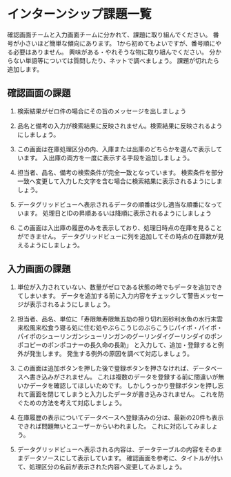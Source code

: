 # インターンシップ課題一覧  
確認画面チームと入力画面チームに分かれて、課題に取り組んでください。
番号が小さいほど簡単な傾向にあります。
1から初めてもよいですが、番号順にやる必要はありません。
興味がある・やれそうな物に取り組んでください。
分からない単語等については質問したり、ネットで調べましょう。
課題が切れたら追加します。


## 確認画面の課題  
1. 検索結果がゼロ件の場合にその旨のメッセージを出しましょう  

2. 品名と備考の入力が検索結果に反映されません。検索結果に反映されるようにしましょう。

3. この画面は在庫処理区分の内、入庫または出庫のどちらかを選んで表示しています。
   入出庫の両方を一度に表示する手段を追加しましょう。

4. 担当者、品名、備考の検索条件が完全一致となっています。
   検索条件を部分一致へ変更して入力した文字を含む場合に検索結果に表示されるようにしましょう。

5. データグリッドビューへ表示されるデータの順番は少し適当な順番になっています。
   処理日とIDの昇順あるいは降順に表示されるようにしましょう

6. この画面は入出庫の履歴のみを表示しており、処理日時点の在庫を見ることができません。
   データグリッドビューに列を追加してその時点の在庫数が見えるようにしましょう。	


## 入力画面の課題
1. 単位が入力されていない、数量がゼロである状態の時でもデータを追加できてしまいます。
   データを追加する前に入力内容をチェックして警告メッセージが表示されるようにしましょう。

2. 担当者、品名、単位に「寿限無寿限無五劫の擦り切れ回砂利水魚の水行末雲来松風来松食う寝る処に住む処やぶらこうじのぶらこうじパイポ・パイポ・パイポのシューリンガンシューリンガンのグーリンダイグーリンダイのポンポコピーのポンポコナーの長久命の長助」
   と入力して、追加・登録すると例外が発生します。
   発生する例外の原因を調べて対応しましょう。

3. この画面は追加ボタンを押した後で登録ボタンを押さなければ、データベースへ書き込みがされません。
   これは複数のデータを登録する前に間違いが無いかデータを確認してほしいためです。
   しかしうっかり登録ボタンを押し忘れて画面を閉じてしまうと入力したデータが書き込みされません。
   これを防ぐための方法を考えて対応しましょう。

4. 在庫履歴の表示についてデータベースへ登録済みの分は、最新の20件も表示できれば問題無いとユーザーからいわれました。
   これに対応してみましょう。

5. データグリッドビューへ表示される内容は、データテーブルの内容をそのままデータソースにして表示しています。
   確認画面を参考に、タイトルが付いて、処理区分の名前が表示された内容へ変更してみましょう。
